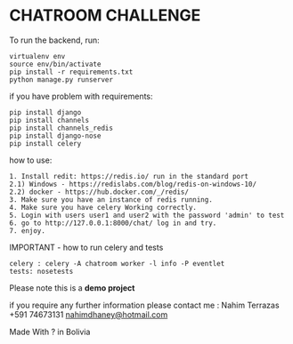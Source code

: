 # CHATROOM CHALLENGE

To run the backend, run:

```
virtualenv env
source env/bin/activate
pip install -r requirements.txt
python manage.py runserver
```

if you have problem with requirements:

```
pip install django
pip install channels
pip install channels_redis
pip install django-nose
pip install celery

```

how to use:

```
1. Install redit: https://redis.io/ run in the standard port
2.1) Windows - https://redislabs.com/blog/redis-on-windows-10/
2.2) docker - https://hub.docker.com/_/redis/
3. Make sure you have an instance of redis running.
4. Make sure you have celery Working correctly.
5. Login with users user1 and user2 with the password 'admin' to test
6. go to http://127.0.0.1:8000/chat/ log in and try.
7. enjoy.
```

IMPORTANT - how to run celery and tests

```
celery : celery -A chatroom worker -l info -P eventlet
tests: nosetests

```

Please note this is a **demo project**

if you require any further information please contact me :
Nahim Terrazas
+591 74673131
nahimdhaney@hotmail.com

Made With ? in Bolivia

